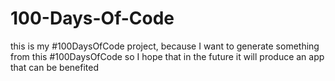 # 100-Days-Of-Code
this is my #100DaysOfCode project, because I want to generate something from this #100DaysOfCode so I hope that in the future it will produce an app that can be benefited

